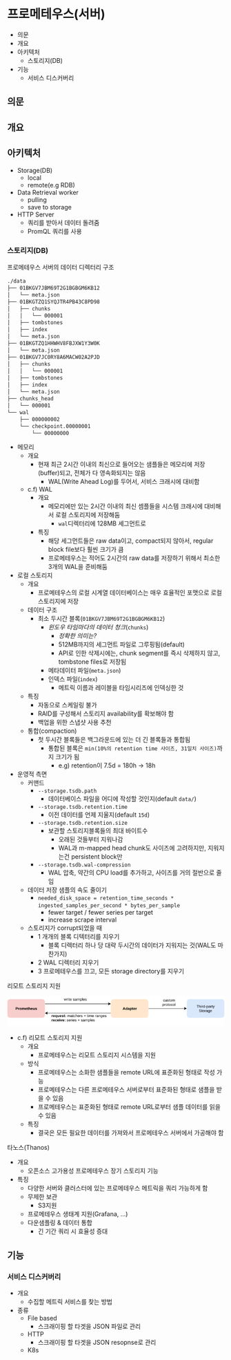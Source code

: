 # 프로메테우스(서버)

- 의문
- 개요
- 아키텍처
  - 스토리지(DB)
- 기능
  - 서비스 디스커버리

## 의문

## 개요

## 아키텍처

- Storage(DB)
  - local
  - remote(e.g RDB)
- Data Retrieval worker
  - pulling
  - save to storage
- HTTP Server
  - 쿼리를 받아서 데이터 돌려줌
  - PromQL 쿼리를 사용

### 스토리지(DB)

프로메테우스 서버의 데이터 디렉터리 구조

```
./data
├── 01BKGV7JBM69T2G1BGBGM6KB12
│   └── meta.json
├── 01BKGTZQ1SYQJTR4PB43C8PD98
│   ├── chunks
│   │   └── 000001
│   ├── tombstones
│   ├── index
│   └── meta.json
├── 01BKGTZQ1HHWHV8FBJXW1Y3W0K
│   └── meta.json
├── 01BKGV7JC0RY8A6MACW02A2PJD
│   ├── chunks
│   │   └── 000001
│   ├── tombstones
│   ├── index
│   └── meta.json
├── chunks_head
│   └── 000001
└── wal
    ├── 000000002
    └── checkpoint.00000001
        └── 00000000
```

- 메모리
  - 개요
    - 현재 최근 2시간 이내의 최신으로 들어오는 샘플들은 메모리에 저장(buffer)되고, 전체가 다 영속화되지는 않음
      - WAL(Write Ahead Log)를 두어서, 서비스 크래시에 대비함
  - c.f) WAL
    - 개요
      - 메모리에만 있는 2시간 이내의 최신 셈플들을 시스템 크래시에 대비해서 로컬 스토리지에 저장해둠
        - `wal`디렉터리에 128MB 세그먼트로
    - 특징
      - 해당 세그먼트들은 raw data이고, compact되지 않아서, regular block file보다 훨씬 크기가 큼
      - 프로메테우스는 적어도 2시간의 raw data를 저장하기 위해서 최소한 3개의 WAL을 준비해둠
- 로컬 스토리지
  - 개요
    - 프로메테우스의 로컬 시계열 데이터베이스는 매우 효율적인 포맷으로 로컬 스토리지에 저장
  - 데이터 구조
    - 최소 두시간 블록(`01BKGV7JBM69T2G1BGBGM6KB12`)
      - *윈도우 타임마다의 데이터 청크*(`chunks`)
        - *정확한 의미는?*
        - 512MB까지의 세그먼트 파일로 그루핑됨(default)
        - API로 인한 삭제시에는, chunk segment를 즉시 삭제하지 않고, tombstone files로 저장됨
      - 메타데이터 파일(`meta.json`)
      - 인덱스 파일(`index`)
        - 메트릭 이름과 레이블을 타임시리즈에 인덱싱한 것
  - 특징
    - 자동으로 스케일링 불가
    - RAID를 구성해서 스토리지 availability를 확보해야 함
    - 백업을 위한 스냅샷 사용 추천
  - 통합(compaction)
    - 첫 두시간 블록들은 백그라운드에 있는 더 긴 블록들과 통합됨
      - 통합된 블록은 `min(10%의 retention time 사이즈, 31일치 사이즈)`까지 크기가 됨
        - e.g) retention이 7.5d = 180h -> 18h
- 운영적 측면
  - 커맨드
    - `--storage.tsdb.path`
      - 데이터베이스 파일을 어디에 작성할 것인지(default `data/`)
    - `--storage.tsdb.retention.time`
      - 이전 데이터를 언제 지울지(default `15d`)
    - `--storage.tsdb.retention.size`
      - 보관할 스토리지블록들의 최대 바이트수
        - 오래된 것들부터 지워나감
        - WAL과 m-mapped head chunk도 사이즈에 고려하지만, 지워지는건 persistent block만
    - `--storage.tsdb.wal-compression`
      - WAL 압축, 약간의 CPU load를 추가하고, 사이즈를 거의 절반으로 줄임
  - 데이터 저장 샘플의 속도 줄이기
    - `needed_disk_space = retention_time_seconds * ingested_samples_per_second * bytes_per_sample`
      - fewer target / fewer series per target
      - increase scrape interval
  - 스토리지가 corrupt되었을 때
    - 1 개개의 블록 디텍터리를 지우기
      - 블록 디렉터리 하나 당 대략 두시간의 데이터가 지워지는 것(WAL도 마찬가지)
    - 2 WAL 디렉터리 지우기
    - 3 프로메테우스를 끄고, 모든 storage directory를 지우기

리모트 스토리지 지원

![](./images/remote_storage1.png)

- c.f) 리모트 스토리지 지원
  - 개요
    - 프로메테우스는 리모트 스토리지 시스템을 지원
  - 방식
    - 프로메테우스는 소화한 샘플들을 remote URL에 표준화된 형태로 작성 가능
    - 프로메테우스는 다른 프로메테우스 서버로부터 표준화된 형태로 샘플을 받을 수 있음
    - 프로메테우스는 표준화된 형태로 remote URL로부터 샘플 데이터를 읽을 수 있음
  - 특징
    - 결국은 모든 필요한 데이터를 가져와서 프로메테우스 서버에서 가공해야 함

타노스(Thanos)

- 개요
  - 오픈소스 고가용성 프로메테우스 장기 스토리지 기능
- 특징
  - 다양한 서버와 클러스터에 있는 프로메테우스 메트릭을 쿼리 가능하게 함
  - 무제한 보관
    - S3지원
  - 프로메테우스 생태계 지원(Grafana, ...)
  - 다운샘플링 & 데이터 통합
    - 긴 기간 쿼리 시 효율성 증대

## 기능

### 서비스 디스커버리

- 개요
  - 수집할 메트릭 서비스를 찾는 방법
- 종류
  - File based
    - 스크래이핑 할 타겟을 JSON 파일로 관리
  - HTTP
    - 스크래이핑 할 타겟을 JSON resopnse로 관리
  - K8s
